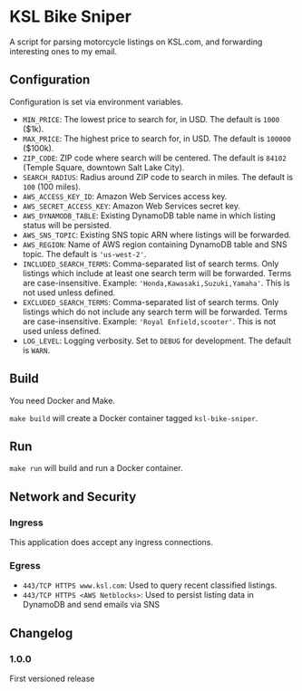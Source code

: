 # KSL Bike Sniper

A script for parsing motorcycle listings on KSL.com, and forwarding interesting
ones to my email.

## Configuration

Configuration is set via environment variables.

- `MIN_PRICE`: The lowest price to search for, in USD. The default is `1000` ($1k).
- `MAX_PRICE`: The highest price to search for, in USD. The default is `100000` ($100k).
- `ZIP_CODE`: ZIP code where search will be centered. The default is `84102` (Temple Square, downtown Salt Lake City).
- `SEARCH_RADIUS`: Radius around ZIP code to search in miles. The default is `100` (100 miles).
- `AWS_ACCESS_KEY_ID`: Amazon Web Services access key.
- `AWS_SECRET_ACCESS_KEY`: Amazon Web Services secret key.
- `AWS_DYNAMODB_TABLE`: Existing DynamoDB table name in which listing status will be persisted.
- `AWS_SNS_TOPIC`: Existing SNS topic ARN where listings will be forwarded.
- `AWS_REGION`: Name of AWS region containing DynamoDB table and SNS topic. The default is `'us-west-2'`.
- `INCLUDED_SEARCH_TERMS`: Comma-separated list of search terms. Only listings which include at least one search term will be forwarded. Terms are case-insensitive. Example: `'Honda,Kawasaki,Suzuki,Yamaha'`. This is not used unless defined.
- `EXCLUDED_SEARCH_TERMS`: Comma-separated list of search terms. Only listings which do not include any search term will be forwarded. Terms are case-insensitive. Example: `'Royal Enfield,scooter'`. This is not used unless defined.
- `LOG_LEVEL`: Logging verbosity. Set to `DEBUG` for development. The default is `WARN`.

## Build

You need Docker and Make.

`make build` will create a Docker container tagged `ksl-bike-sniper`.

## Run

`make run` will build and run a Docker container.

## Network and Security

### Ingress 

This application does accept any ingress connections.

### Egress

- `443/TCP HTTPS www.ksl.com`: Used to query recent classified listings.
- `443/TCP HTTPS <AWS Netblocks>`: Used to persist listing data in DynamoDB and send emails via SNS

## Changelog

### 1.0.0

First versioned release
